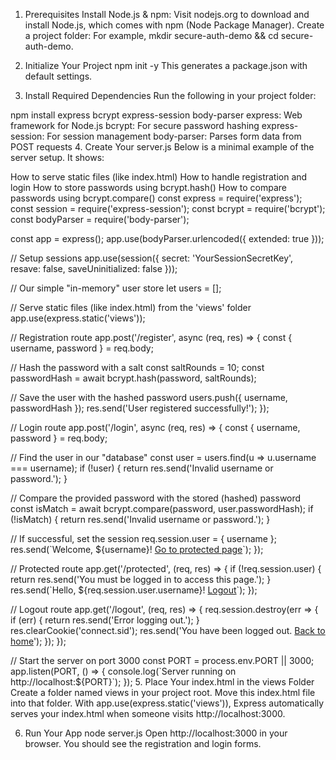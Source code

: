 1. Prerequisites
Install Node.js & npm:
Visit nodejs.org to download and install Node.js, which comes with npm (Node Package Manager).
Create a project folder:
For example, mkdir secure-auth-demo && cd secure-auth-demo.
2. Initialize Your Project
npm init -y
This generates a package.json with default settings.

3. Install Required Dependencies
Run the following in your project folder:

npm install express bcrypt express-session body-parser
express: Web framework for Node.js
bcrypt: For secure password hashing
express-session: For session management
body-parser: Parses form data from POST requests
4. Create Your server.js
Below is a minimal example of the server setup. It shows:

How to serve static files (like index.html)
How to handle registration and login
How to store passwords using bcrypt.hash()
How to compare passwords using bcrypt.compare()
const express = require('express');
const session = require('express-session');
const bcrypt = require('bcrypt');
const bodyParser = require('body-parser');

const app = express();
app.use(bodyParser.urlencoded({ extended: true }));

// Setup sessions
app.use(session({
  secret: 'YourSessionSecretKey',
  resave: false,
  saveUninitialized: false
}));

// Our simple "in-memory" user store
let users = [];

// Serve static files (like index.html) from the 'views' folder
app.use(express.static('views'));

// Registration route
app.post('/register', async (req, res) => {
  const { username, password } = req.body;

  // Hash the password with a salt
  const saltRounds = 10;
  const passwordHash = await bcrypt.hash(password, saltRounds);

  // Save the user with the hashed password
  users.push({ username, passwordHash });
  res.send('User registered successfully!');
});

// Login route
app.post('/login', async (req, res) => {
  const { username, password } = req.body;

  // Find the user in our "database"
  const user = users.find(u => u.username === username);
  if (!user) {
    return res.send('Invalid username or password.');
  }

  // Compare the provided password with the stored (hashed) password
  const isMatch = await bcrypt.compare(password, user.passwordHash);
  if (!isMatch) {
    return res.send('Invalid username or password.');
  }

  // If successful, set the session
  req.session.user = { username };
  res.send(\`Welcome, \${username}! <a href="/protected">Go to protected page</a>\`);
});

// Protected route
app.get('/protected', (req, res) => {
  if (!req.session.user) {
    return res.send('You must be logged in to access this page.');
  }
  res.send(\`Hello, \${req.session.user.username}! <a href="/logout">Logout</a>\`);
});

// Logout route
app.get('/logout', (req, res) => {
  req.session.destroy(err => {
    if (err) {
      return res.send('Error logging out.');
    }
    res.clearCookie('connect.sid');
    res.send('You have been logged out. <a href="/">Back to home</a>');
  });
});

// Start the server on port 3000
const PORT = process.env.PORT || 3000;
app.listen(PORT, () => {
  console.log(\`Server running on http://localhost:\${PORT}\`);
});
5. Place Your index.html in the views Folder
Create a folder named views in your project root.
Move this index.html file into that folder.
With app.use(express.static('views')), Express automatically serves your index.html when someone visits http://localhost:3000.

6. Run Your App
node server.js
Open http://localhost:3000 in your browser. You should see the registration and login forms.
